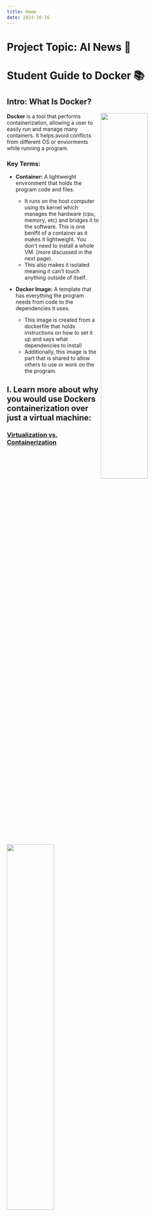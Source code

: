 ```yaml
---
title: Home
date: 2024-10-16
---
```


# Project Topic: AI News 📰


# Student Guide to Docker 📚
## Intro: What Is Docker? 

<img src="/IS373_Hexo/media/DockerBaiscFlow.png" align=right width="50%">

**Docker** is a tool that performs containerization, allowing a user to easily run and manage many containers. It helps avoid conflicts from different OS or enviorments while running a program. 

### Key Terms:

* **Container:** A lightweight environment that holds the program code and files. 
    * It runs on the host computer using its kernel which manages the hardware (cpu, memory, etc) and bridges it to the software. This is one benifit of a container as it makes it lightweight. You don't need to install a whole VM. (more discussed in the next page).
    * This also makes it isolated meaning it can't touch anything outside of itself. 

* **Docker Image:** A template that has everything the program needs from code to the dependencies it uses. 
    * This image is created from a dockerfile that holds instructions on how to set it up and says what dependencies to install
    * Additionally, this image is the part that is shared to allow others to use or work on the the program. 


## I. Learn more about why you would use Dockers containerization over just a virtual machine: 
### [Virtualization vs. Containerization](/IS373_Hexo/VirtualizationVSContainerization/)
<img src="/IS373_Hexo/media/ContainersVsVM.svg" width="50%">


## II. Don't other containerization softwares like Kubernetes exist? Why use Docker over them? 
### [Docker vs. Kubernetes](/IS373_Hexo/DockerVSKubernetes/)
<!--SVG From svgrepo-->
<img src="/IS373_Hexo/media/docker-svgrepo-com.svg" width="10%">
<!--SVG From svgrepo-->
<img src="/IS373_Hexo/media/kubernetes-svgrepo-com.svg" width="10%">


## III. Convinced? You can learn how to install Docker and set it up here: 
### <!--SVG From Google Fonts--> <svg xmlns="http://www.w3.org/2000/svg" height="24px" viewBox="0 -960 960 650" width="24px" fill="#5985E1"><path d="M480-320 280-520l56-58 104 104v-326h80v326l104-104 56 58-200 200ZM240-160q-33 0-56.5-23.5T160-240v-120h80v120h480v-120h80v120q0 33-23.5 56.5T720-160H240Z"/></svg> [Installation Process](/IS373_Hexo/InstallationSetup/)

# IV. Getting Started on a Collaborative Github Projects 📚
Learn more about working with forks and automating the testing & deployment of the code via a CI/CD pipeline.

### [GitHub Fork + Actions](/IS373_Hexo/Getting-Started-On-Github-Project/)